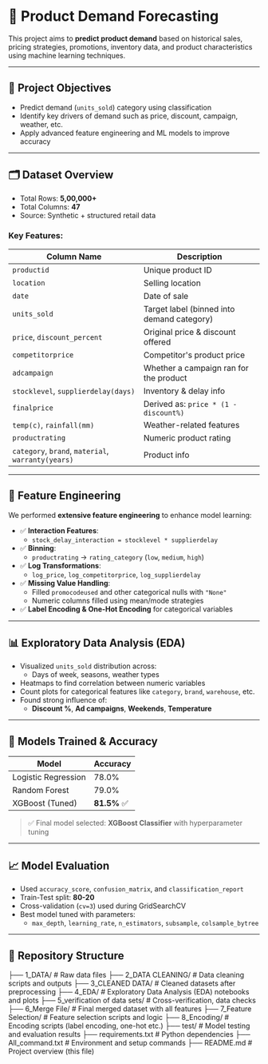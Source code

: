 # 🛒 Product Demand Forecasting

This project aims to **predict product demand** based on historical sales, pricing strategies, promotions, inventory data, and product characteristics using machine learning techniques.

---

## 📌 Project Objectives

- Predict demand (`units_sold`) category using classification
- Identify key drivers of demand such as price, discount, campaign, weather, etc.
- Apply advanced feature engineering and ML models to improve accuracy

---

## 🗂️ Dataset Overview

- Total Rows: **5,00,000+**
- Total Columns: **47**
- Source: Synthetic + structured retail data

### Key Features:

| Column Name            | Description                                 |
|------------------------|---------------------------------------------|
| `productid`            | Unique product ID                           |
| `location`             | Selling location                            |
| `date`                 | Date of sale                                |
| `units_sold`           | Target label (binned into demand category)  |
| `price`, `discount_percent` | Original price & discount offered   |
| `competitorprice`      | Competitor's product price                  |
| `adcampaign`           | Whether a campaign ran for the product      |
| `stocklevel`, `supplierdelay(days)` | Inventory & delay info       |
| `finalprice`           | Derived as: `price * (1 - discount%)`       |
| `temp(c)`, `rainfall(mm)` | Weather-related features                  |
| `productrating`        | Numeric product rating                      |
| `category`, `brand`, `material`, `warranty(years)` | Product info   |

---

## 🔧 Feature Engineering

We performed **extensive feature engineering** to enhance model learning:

- ✅ **Interaction Features**:  
  - `stock_delay_interaction = stocklevel * supplierdelay`
- ✅ **Binning**:  
  - `productrating` → `rating_category` (`low`, `medium`, `high`)
- ✅ **Log Transformations**:  
  - `log_price`, `log_competitorprice`, `log_supplierdelay`
- ✅ **Missing Value Handling**:
  - Filled `promocodeused` and other categorical nulls with `"None"`
  - Numeric columns filled using mean/mode strategies
- ✅ **Label Encoding & One-Hot Encoding** for categorical variables

---

## 📊 Exploratory Data Analysis (EDA)

- Visualized `units_sold` distribution across:
  - Days of week, seasons, weather types
- Heatmaps to find correlation between numeric variables
- Count plots for categorical features like `category`, `brand`, `warehouse`, etc.
- Found strong influence of:
  - **Discount %**, **Ad campaigns**, **Weekends**, **Temperature**

---

## 🤖 Models Trained & Accuracy

| Model                | Accuracy |
|---------------------|----------|
| Logistic Regression | 78.0%    |
| Random Forest       | 79.0%    |
| XGBoost (Tuned)     | **81.5%** ✅ |

> ✅ Final model selected: **XGBoost Classifier** with hyperparameter tuning

---

## 📈 Model Evaluation

- Used `accuracy_score`, `confusion_matrix`, and `classification_report`
- Train-Test split: **80-20**
- Cross-validation (`cv=3`) used during GridSearchCV
- Best model tuned with parameters:  
  - `max_depth`, `learning_rate`, `n_estimators`, `subsample`, `colsample_bytree`

---

## 📂 Repository Structure

├── 1_DATA/                        # Raw data files
├── 2_DATA CLEANING/              # Data cleaning scripts and outputs
├── 3_CLEANED DATA/               # Cleaned datasets after preprocessing
├── 4_EDA/                        # Exploratory Data Analysis (EDA) notebooks and plots
├── 5_verification of data sets/  # Cross-verification, data checks
├── 6_Merge File/                 # Final merged dataset with all features
├── 7_Feature Selection/          # Feature selection scripts and logic
├── 8_Encoding/                   # Encoding scripts (label encoding, one-hot etc.)
├── test/                         # Model testing and evaluation results
├── requirements.txt              # Python dependencies
├── All_command.txt               # Environment and setup commands
├── README.md                     # Project overview (this file)
